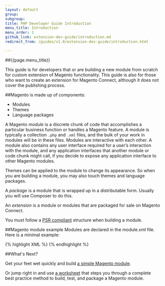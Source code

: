 ```yaml
---
layout: default
group: 
subgroup: 
title: PHP Developer Guide Introduction
menu_title: Introduction
menu_order: 1
github_link: extension-dev-guide/introduction.md
redirect_from: /guides/v1.0/extension-dev-guide/introduction.html

---
```

##{{page.menu_title}}


This guide is for developers that or are building a new module from scratch for custom extension of Magento functionality. This guide is also for those who want to create an extension for Magento Connect, although it does not cover the publishing process.


##Magento is made up of components:

* Modules
* Themes
* Language packages


A Magento *module* is a discrete chunk of code that accomplishes a particular business function or handles a Magento feature. A module is typically a collection `.php` and `.xml` files, and the bulk of your work in modules will be in these files.  Modules are interactive with each other. A module also contains any user interface required for a user&#8217;s interaction with the module, and any application interfaces that another module or code chunk might call, if you decide to expose any application interface to other Magento modules.

Themes can be applied to the module to change its appearance. So when you are building a module, you may also touch themes and language packages.

A *package* is a module that is wrapped up in a distributable form. Usually you will use Composer to do this.

An *extension* is a module or modules that are packaged for sale on Magento Connect.


<div class="bs-callout bs-callout-info" id="info">
<p>You must follow a <a href="http://www.php-fig.org/psr/psr-4/">PSR compliant</a> structure when building a module.</p>
</div>


##Magento module example
Modules are declared in the module.xml file. Here is a minimal example: 

{% highlight XML %}
    <?xml version="1.0"?>
        <config xmlns:xsi="http://www.w3.org/2001/XMLSchema-instance" xsi:noNamespaceSchemaLocation="../../../../../lib/internal/Magento/Framework/Module/etc/module.xsd">
      <module name="Magento_SampleMinimal" setup_version="2.0.0">
      </module>
    </config>
{% endhighlight %}

##What's Next?

Get your feet wet quickly and build <a href="{{ site.gdeurl }}extension-dev-guide/build_a_simple_module.html">a simple Magento module</a>.

Or jump right in and use <a href="{{ site.gdeurl }}extension-dev-guide/worksheet.html">a worksheet</a> that steps you through a complete best practice method to build, test, and package a Magento module.

